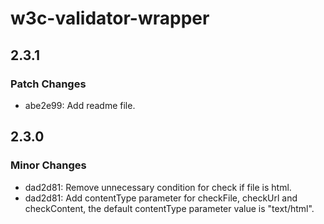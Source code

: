 # w3c-validator-wrapper

## 2.3.1

### Patch Changes

- abe2e99: Add readme file.

## 2.3.0

### Minor Changes

- dad2d81: Remove unnecessary condition for check if file is html.
- dad2d81: Add contentType parameter for checkFile, checkUrl and checkContent, the default contentType parameter value is "text/html".
